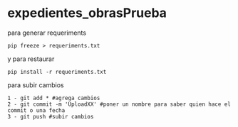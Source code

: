# expedientes_obrasPrueba

para generar requeriments

    pip freeze > requeriments.txt

y para restaurar

    pip install -r requeriments.txt

para subir cambios

    1 - git add * #agrega cambios
    2 - git commit -m 'UploadXX' #poner un nombre para saber quien hace el commit o una fecha
    3 - git push #subir cambios
